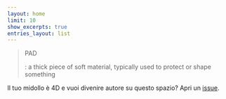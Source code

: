 ```yaml
---
layout: home
limit: 10
show_excerpts: true
entries_layout: list
---
```

>PAD
>
>: a thick piece of soft material, typically used to protect or shape something

Il tuo midollo è 4D e vuoi divenire autore su questo spazio? Apri un [issue][issue].

[issue]: https://github.com/grammaton/p4d/issues
